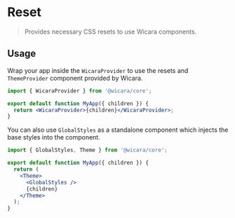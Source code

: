 # Reset

> Provides necessary CSS resets to use Wicara components.

## Usage

Wrap your app inside the `WicaraProvider` to use the resets and `ThemeProvider` component provided by Wicara.

```jsx
import { WicaraProvider } from '@wicara/core';

export default function MyApp({ children }) {
  return <WicaraProvider>{children}</WicaraProvider>;
}
```

You can also use `GlobalStyles` as a standalone component which injects the base styles into the component.

```jsx
import { GlobalStyles, Theme } from '@wicara/core';

export default function MyApp({ children }) {
  return (
    <Theme>
      <GlobalStyles />
      {children}
    </Theme>
  );
}
```
